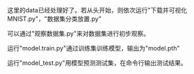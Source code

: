这里的data已经处理好了。若从头开始，则依次运行"下载并可视化MNIST.py"，"数据集分类放置.py"

可以通过"观察数据集.py"来对数据集进行初步观察。

运行"model.train.py"通过训练集训练模型，输出为"model.pth"

运行"model_test.py"用模型预测测试集，在命令行输出测试结果。